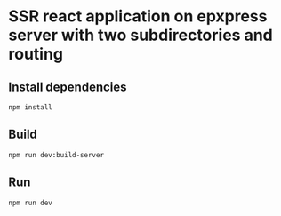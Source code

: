 # SSR react application on epxpress server with two subdirectories and routing

## Install dependencies
````
npm install
````
## Build 
````
npm run dev:build-server
````
## Run 
````
npm run dev
````